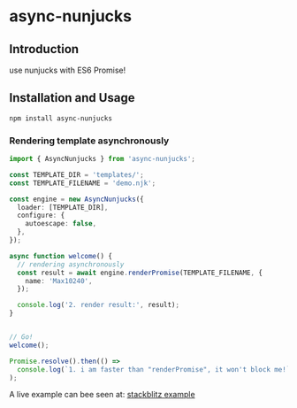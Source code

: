 # async-nunjucks

## Introduction
use nunjucks with ES6 Promise!

## Installation and Usage
```shell
npm install async-nunjucks
```

### Rendering template asynchronously
```typescript
import { AsyncNunjucks } from 'async-nunjucks';

const TEMPLATE_DIR = 'templates/';
const TEMPLATE_FILENAME = 'demo.njk';

const engine = new AsyncNunjucks({
  loader: [TEMPLATE_DIR],
  configure: {
    autoescape: false,
  },
});

async function welcome() {
  // rendering asynchronously
  const result = await engine.renderPromise(TEMPLATE_FILENAME, {
    name: 'Max10240',
  });

  console.log('2. render result:', result);
}


// Go!
welcome();

Promise.resolve().then(() =>
  console.log(`1. i am faster than "renderPromise", it won't block me!`)
);

```
A live example can bee seen at: [stackblitz example](https://stackblitz.com/edit/node-7z9srx)